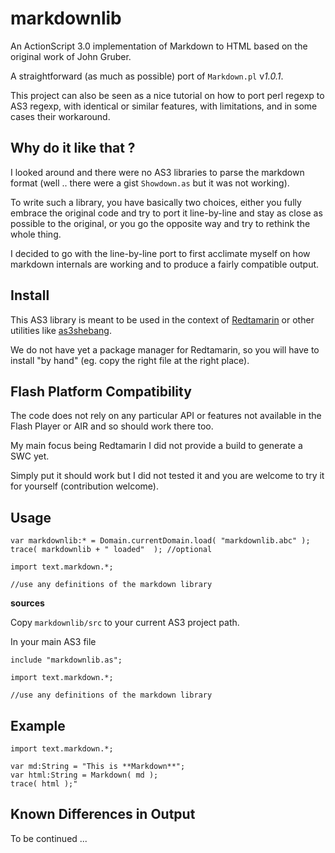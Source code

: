 markdownlib
===========

An ActionScript 3.0 implementation of Markdown to HTML based on the
original work of John Gruber.

A straightforward (as much as possible) port of `Markdown.pl` v*1.0.1*.

This project can also be seen as a nice tutorial on how to port perl regexp
to AS3 regexp, with identical or similar features, with limitations, and
in some cases their workaround.


Why do it like that ?
---------------------

I looked around and there were no AS3 libraries to parse the markdown format
(well .. there were a gist `Showdown.as` but it was not working).

To write such a library, you have basically two choices, either you fully
embrace the original code and try to port it line-by-line and stay as
close as possible to the original, or you go the opposite way and try
to rethink the whole thing.

I decided to go with the line-by-line port to first acclimate myself
on how markdown internals are working and to produce a fairly
compatible output.


Install
-------

This AS3 library is meant to be used in the context of [Redtamarin](https://github.com/Corsaair/redtamarin)
or other utilities like [as3shebang](https://github.com/Corsaair/as3shebang).

We do not have yet a package manager for Redtamarin, so you will have
to install "by hand" (eg. copy the right file at the right place).


Flash Platform Compatibility
----------------------------

The code does not rely on any particular API or features not available
in the Flash Player or AIR and so should work there too.

My main focus being Redtamarin I did not provide a build to generate a SWC yet.

Simply put it should work but I did not tested it and you are welcome to try it
for yourself (contribution welcome).


Usage
-----

```as3
var markdownlib:* = Domain.currentDomain.load( "markdownlib.abc" );
trace( markdownlib + " loaded"  ); //optional

import text.markdown.*;

//use any definitions of the markdown library
```

**sources**

Copy `markdownlib/src` to your current AS3 project path.

In your main AS3 file
```as3
include "markdownlib.as";

import text.markdown.*;

//use any definitions of the markdown library
```


Example
-------

```as3
import text.markdown.*;

var md:String = "This is **Markdown**";
var html:String = Markdown( md );
trace( html );"

```


Known Differences in Output
---------------------------

To be continued ...



